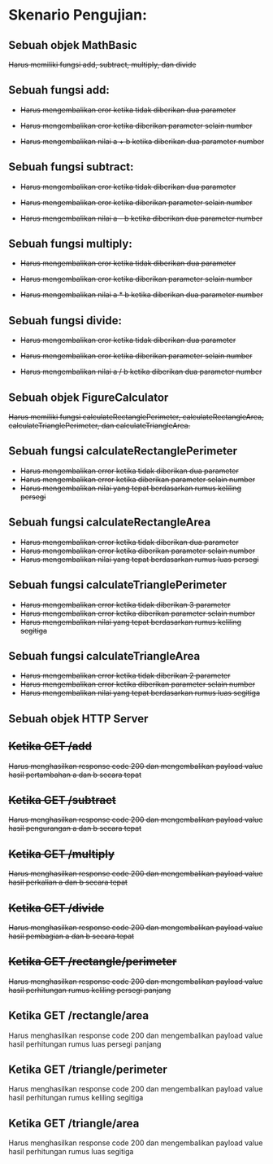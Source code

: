
# Skenario Pengujian:

## Sebuah objek MathBasic

~~Harus memiliki fungsi add, subtract, multiply, dan divide~~

## Sebuah fungsi add:

- ~~Harus mengembalikan eror ketika tidak diberikan dua parameter~~

- ~~Harus mengembalikan eror ketika diberikan parameter selain number~~

- ~~Harus mengembalikan nilai a + b ketika diberikan dua parameter number~~

## Sebuah fungsi subtract:

- ~~Harus mengembalikan eror ketika tidak diberikan dua parameter~~

- ~~Harus mengembalikan eror ketika diberikan parameter selain number~~

- ~~Harus mengembalikan nilai a - b ketika diberikan dua parameter number~~

## Sebuah fungsi multiply:

- ~~Harus mengembalikan eror ketika tidak diberikan dua parameter~~

- ~~Harus mengembalikan eror ketika diberikan parameter selain number~~

- ~~Harus mengembalikan nilai a * b ketika diberikan dua parameter number~~

## Sebuah fungsi divide:

- ~~Harus mengembalikan eror ketika tidak diberikan dua parameter~~

- ~~Harus mengembalikan eror ketika diberikan parameter selain number~~

- ~~Harus mengembalikan nilai a / b ketika diberikan dua parameter number~~

## Sebuah objek FigureCalculator

~~Harus memiliki fungsi calculateRectanglePerimeter, calculateRectangleArea, calculateTrianglePerimeter, dan calculateTriangleArea.~~

## Sebuah fungsi calculateRectanglePerimeter
- ~~Harus mengembalikan error ketika tidak diberikan dua parameter~~
- ~~Harus mengembalikan error ketika diberikan parameter selain number~~
- ~~Harus mengembalikan nilai yang tepat berdasarkan rumus keliling persegi~~

## Sebuah fungsi calculateRectangleArea
- ~~Harus mengembalikan error ketika tidak diberikan dua parameter~~
- ~~Harus mengembalikan error ketika diberikan parameter selain number~~
- ~~Harus mengembalikan nilai yang tepat berdasarkan rumus luas persegi~~

## Sebuah fungsi calculateTrianglePerimeter
- ~~Harus mengembalikan error ketika tidak diberikan 3 parameter~~
- ~~Harus mengembalikan error ketika diberikan parameter selain number~~
- ~~Harus mengembalikan nilai yang tepat berdasarkan rumus keliling segitiga~~

## Sebuah fungsi calculateTriangleArea
- ~~Harus mengembalikan error ketika tidak diberikan 2 parameter~~
- ~~Harus mengembalikan error ketika diberikan parameter selain number~~
- ~~Harus mengembalikan nilai yang tepat berdasarkan rumus luas segitiga~~

## Sebuah objek HTTP Server

## ~~Ketika GET /add~~

~~Harus menghasilkan response code 200 dan mengembalikan payload value hasil pertambahan a dan b secara tepat~~

## ~~Ketika GET /subtract~~

~~Harus menghasilkan response code 200 dan mengembalikan payload value hasil pengurangan a dan b secara tepat~~

## ~~Ketika GET /multiply~~

~~Harus menghasilkan response code 200 dan mengembalikan payload value hasil perkalian a dan b secara tepat~~

## ~~Ketika GET /divide~~

~~Harus menghasilkan response code 200 dan mengembalikan payload value hasil pembagian a dan b secara tepat~~

## ~~Ketika GET /rectangle/perimeter~~

~~Harus menghasilkan response code 200 dan mengembalikan payload value hasil perhitungan rumus keliling persegi panjang~~

## Ketika GET /rectangle/area

Harus menghasilkan response code 200 dan mengembalikan payload value hasil perhitungan rumus luas persegi panjang

## Ketika GET /triangle/perimeter

Harus menghasilkan response code 200 dan mengembalikan payload value hasil perhitungan rumus keliling segitiga

## Ketika GET /triangle/area

Harus menghasilkan response code 200 dan mengembalikan payload value hasil perhitungan rumus luas segitiga
